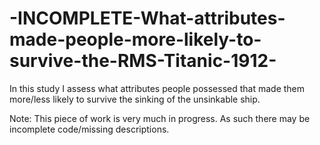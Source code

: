 # -INCOMPLETE-What-attributes-made-people-more-likely-to-survive-the-RMS-Titanic-1912-

In this study I assess what attributes people possessed that made them more/less likely to survive the sinking of the unsinkable ship.

Note: This piece of work is very much in progress. As such there may be incomplete code/missing descriptions. 
